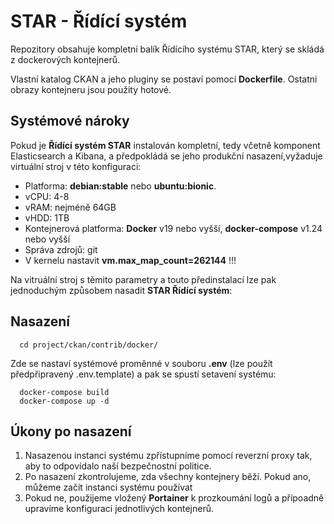 # STAR - Řídící systém

Repozitory obsahuje kompletní balík Řídícího systému STAR, který se skládá z dockerových kontejnerů. 

Vlastní katalog CKAN a jeho pluginy se postaví pomocí **Dockerfile**. 
Ostatni obrazy kontejneru jsou použity hotové. 

## Systémové nároky

Pokud je **Řídící systém STAR** instalován kompletní, tedy včetně komponent Elasticsearch a Kibana, a předpokládá se jeho produkční nasazení,vyžaduje virtuální stroj v této konfiguraci:

- Platforma: **debian:stable** nebo **ubuntu:bionic**. 
- vCPU:  4-8
- vRAM:  nejméně 64GB
- vHDD:  1TB
- Kontejnerová platforma: **Docker** v19 nebo vyšší, **docker-compose**  v1.24 nebo vyšší
- Správa zdrojů:  git
- V kernelu nastavit **vm.max_map_count=262144** !!!

Na vitruální stroj s těmito parametry a touto předinstalací lze pak jednoduchým způsobem nasadit **STAR Řídící systém**:

## Nasazení

      cd project/ckan/contrib/docker/

Zde se nastaví systémové proměnné v souboru **.env** (lze použít předpřipravený .env.template) a pak se spustí setavení systému: 

      docker-compose build
      docker-compose up -d
 

 ## Úkony po nasazení

1. Nasazenou instanci systému zpřístupníme pomocí reverzní proxy tak, aby to odpovídalo naší bezpečnostní politice. 
2. Po nasazení zkontrolujeme, zda všechny kontejnery běží. Pokud ano, můžeme začít instanci systému používat
3. Pokud ne, použijeme vložený **Portainer** k prozkoumání logů a přípoadně upravíme konfiguraci jednotlivých kontejnerů. 
